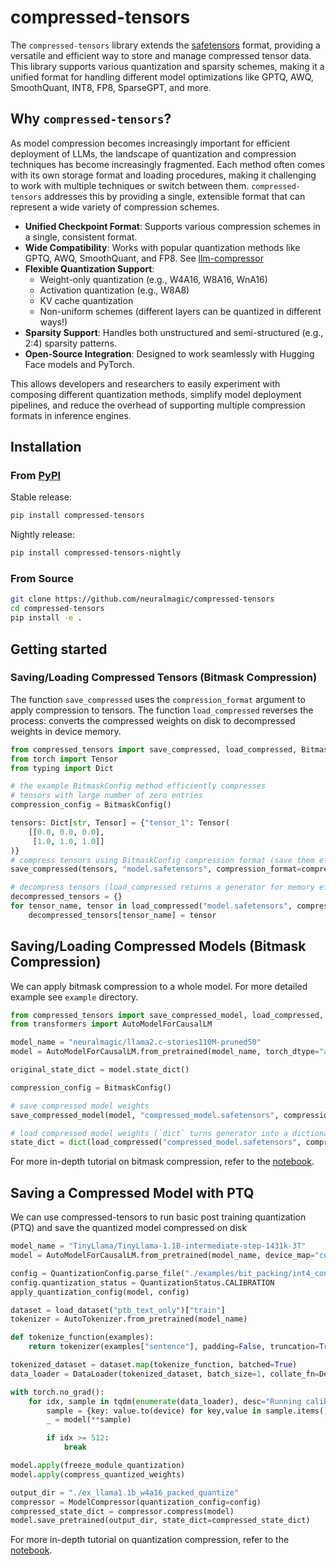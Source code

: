 # compressed-tensors

The `compressed-tensors` library extends the [safetensors](https://github.com/huggingface/safetensors) format, providing a versatile and efficient way to store and manage compressed tensor data. This library supports various quantization and sparsity schemes, making it a unified format for handling different model optimizations like GPTQ, AWQ, SmoothQuant, INT8, FP8, SparseGPT, and more.

## Why `compressed-tensors`?

As model compression becomes increasingly important for efficient deployment of LLMs, the landscape of quantization and compression techniques has become increasingly fragmented.
Each method often comes with its own storage format and loading procedures, making it challenging to work with multiple techniques or switch between them.
`compressed-tensors` addresses this by providing a single, extensible format that can represent a wide variety of compression schemes. 

* **Unified Checkpoint Format**: Supports various compression schemes in a single, consistent format.
* **Wide Compatibility**: Works with popular quantization methods like GPTQ, AWQ, SmoothQuant, and FP8. See [llm-compressor](https://github.com/vllm-project/llm-compressor)
* **Flexible Quantization Support**: 
  * Weight-only quantization (e.g., W4A16, W8A16, WnA16)
  * Activation quantization (e.g., W8A8)
  * KV cache quantization
  * Non-uniform schemes (different layers can be quantized in different ways!)
* **Sparsity Support**: Handles both unstructured and semi-structured (e.g., 2:4) sparsity patterns.
* **Open-Source Integration**: Designed to work seamlessly with Hugging Face models and PyTorch.

This allows developers and researchers to easily experiment with composing different quantization methods, simplify model deployment pipelines, and reduce the overhead of supporting multiple compression formats in inference engines.

## Installation

### From [PyPI](https://pypi.org/project/compressed-tensors)

Stable release:
```bash
pip install compressed-tensors
```

Nightly release:
```bash
pip install compressed-tensors-nightly
```

### From Source

```bash
git clone https://github.com/neuralmagic/compressed-tensors
cd compressed-tensors
pip install -e .
```

## Getting started

### Saving/Loading Compressed Tensors (Bitmask Compression)

The function `save_compressed` uses the `compression_format` argument to apply compression to tensors.
The function `load_compressed` reverses the process: converts the compressed weights on disk to decompressed weights in device memory.

```python
from compressed_tensors import save_compressed, load_compressed, BitmaskConfig
from torch import Tensor
from typing import Dict

# the example BitmaskConfig method efficiently compresses 
# tensors with large number of zero entries 
compression_config = BitmaskConfig()

tensors: Dict[str, Tensor] = {"tensor_1": Tensor(
    [[0.0, 0.0, 0.0], 
     [1.0, 1.0, 1.0]]
)}
# compress tensors using BitmaskConfig compression format (save them efficiently on disk)
save_compressed(tensors, "model.safetensors", compression_format=compression_config.format)

# decompress tensors (load_compressed returns a generator for memory efficiency)
decompressed_tensors = {}
for tensor_name, tensor in load_compressed("model.safetensors", compression_config = compression_config):
    decompressed_tensors[tensor_name] = tensor
```

## Saving/Loading Compressed Models (Bitmask Compression)

We can apply bitmask compression to a whole model. For more detailed example see `example` directory.
```python
from compressed_tensors import save_compressed_model, load_compressed, BitmaskConfig
from transformers import AutoModelForCausalLM

model_name = "neuralmagic/llama2.c-stories110M-pruned50"
model = AutoModelForCausalLM.from_pretrained(model_name, torch_dtype="auto")

original_state_dict = model.state_dict()

compression_config = BitmaskConfig()

# save compressed model weights
save_compressed_model(model, "compressed_model.safetensors", compression_format=compression_config.format)

# load compressed model weights (`dict` turns generator into a dictionary)
state_dict = dict(load_compressed("compressed_model.safetensors", compression_config))
```

For more in-depth tutorial on bitmask compression, refer to the [notebook](https://github.com/neuralmagic/compressed-tensors/blob/d707c5b84bc3fef164aebdcd97cb6eaa571982f8/examples/bitmask_compression.ipynb).


## Saving a Compressed Model with PTQ

We can use compressed-tensors to run basic post training quantization (PTQ) and save the quantized model compressed on disk

```python
model_name = "TinyLlama/TinyLlama-1.1B-intermediate-step-1431k-3T"
model = AutoModelForCausalLM.from_pretrained(model_name, device_map="cuda:0", torch_dtype="auto")

config = QuantizationConfig.parse_file("./examples/bit_packing/int4_config.json")
config.quantization_status = QuantizationStatus.CALIBRATION
apply_quantization_config(model, config)

dataset = load_dataset("ptb_text_only")["train"]
tokenizer = AutoTokenizer.from_pretrained(model_name)

def tokenize_function(examples):
    return tokenizer(examples["sentence"], padding=False, truncation=True, max_length=1024)

tokenized_dataset = dataset.map(tokenize_function, batched=True)
data_loader = DataLoader(tokenized_dataset, batch_size=1, collate_fn=DefaultDataCollator())

with torch.no_grad():
    for idx, sample in tqdm(enumerate(data_loader), desc="Running calibration"):
        sample = {key: value.to(device) for key,value in sample.items()}
        _ = model(**sample)

        if idx >= 512:
            break

model.apply(freeze_module_quantization)
model.apply(compress_quantized_weights)

output_dir = "./ex_llama1.1b_w4a16_packed_quantize"
compressor = ModelCompressor(quantization_config=config)
compressed_state_dict = compressor.compress(model)
model.save_pretrained(output_dir, state_dict=compressed_state_dict)
```

For more in-depth tutorial on quantization compression, refer to the [notebook](./examples/quantize_and_pack_int4.ipynb).
